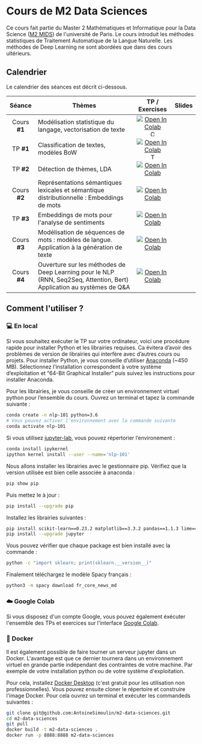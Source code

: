 
# Cours de M2 Data Sciences

Ce cours fait partie du Master 2 Mathématiques et Informatique pour la Data Science ([M2 MIDS](https://m2mids.github.io/m2mids/)) de l'université de Paris. Le cours introduit les méthodes statistiques de Traitement Automatique de la Langue Naturelle. Les méthodes de Deep Learning ne sont abordées que dans des cours ultérieurs.

## Calendrier

Le calendrier des séances est décrit ci-dessous.

| Séance | Thèmes | TP / Exercises | Slides |
|:---:|---|:---:|:---:|
| Cours **#1** |  Modélisation statistique du langage, vectorisation de texte | [![Open In Colab](https://colab.research.google.com/assets/colab-badge.svg)](https://colab.research.google.com/github/AntoineSimoulin/m2-data-sciences/blob/master/Cours%201%20-%20Mod%C3%A9lisation%20statistique%20du%20langage/Fr%C3%A9quences%20des%20mots.ipynb) <a download="Cours%201%20-%20Mod%C3%A9lisation%20statistique%20du%20langage/Fr%C3%A9quences%20des%20mots.ipynb" href="https://github.com/AntoineSimoulin/m2-data-sciences/raw/master/Cours%201%20-%20Mod%C3%A9lisation%20statistique%20du%20langage/Fr%C3%A9quences%20des%20mots.ipynb" title="Course1"><img alt="Course1" src="https://www.svgrepo.com/show/349485/python.svg" width="15" height="15"></a> | <a href="https://github.com/AntoineSimoulin/m2-data-sciences/tree/master/Cours%201%20-%20Mod%C3%A9lisation%20statistique%20du%20langage/Cours_1.pdf"> <img src=https://www.svgrepo.com/show/255820/ppt.svg width="15" height="15"></a> |
| TP **#1** | Classification de textes, modèles BoW | [![Open In Colab](https://colab.research.google.com/assets/colab-badge.svg)](https://colab.research.google.com/github/AntoineSimoulin/m2-data-sciences/blob/master/TP1%20-%20Apprentissage%20supervis%C3%A9%20pour%20le%20NLP/Classification.ipynb) <a download="TP1%20-%20Apprentissage%20supervisé%20pour%20le%20NLP/Classification.ipynb" href="https://github.com/AntoineSimoulin/m2-data-sciences/blob/master/TP1%20-%20Apprentissage%20supervis%C3%A9%20pour%20le%20NLP/Classification.ipynb" title="Course1"><img alt="Tp1" src="https://www.svgrepo.com/show/349485/python.svg" width="15" height="15"></a> | |
| TP **#2** | Détection de thèmes, LDA | [![Open In Colab](https://colab.research.google.com/assets/colab-badge.svg)](https://colab.research.google.com/github/AntoineSimoulin/m2-data-sciences/blob/master/TP2%20-%20Text%20Mining/TP2%20-%20Exploration%20de%20topics.ipynb)| |
| Cours **#2** | Représentations sémantiques lexicales et sémantique distributionnelle : Embeddings de mots | [![Open In Colab](https://colab.research.google.com/assets/colab-badge.svg)](https://colab.research.google.com/github/AntoineSimoulin/m2-data-sciences/blob/master/Cours%202%20-%20Embeddings/Words%20Embeddings.ipynb)|  <a href="https://github.com/AntoineSimoulin/m2-data-sciences/tree/master/Cours%202%20-%20Embeddings/Cours_2.pdf"> <img src=https://www.svgrepo.com/show/255820/ppt.svg width="15" height="15"></a>  |
| TP **#3** | Embeddings de mots pour l'analyse de sentiments | [![Open In Colab](https://colab.research.google.com/assets/colab-badge.svg)](https://colab.research.google.com/github/AntoineSimoulin/m2-data-sciences/blob/master/TP3%20-%20Word%20Embeddings/EmojiFy[COLAB].ipynb)| |
| Cours **#3** | Modélisation de séquences de mots : modèles de langue. Application à la génération de texte | [![Open In Colab](https://colab.research.google.com/assets/colab-badge.svg)](https://colab.research.google.com/github/AntoineSimoulin/m2-data-sciences/blob/master/Cours%203%20-%20Language%20Models/Mod%C3%A8les%20de%20langues.ipynb) | <a href="https://github.com/AntoineSimoulin/m2-data-sciences/tree/master/Cours%203%20-%20Language%20Models/Cours_3.pdf"> <img src=https://www.svgrepo.com/show/255820/ppt.svg width="15" height="15"></a>  |
| Cours **#4** | Ouverture sur les méthodes de Deep Learning pour le NLP (RNN, Seq2Seq, Attention, Bert) Application au systèmes de Q&A | [![Open In Colab](https://colab.research.google.com/assets/colab-badge.svg)](https://colab.research.google.com/github/AntoineSimoulin/m2-data-sciences/blob/master/Cours%204%20-%20Introduction%20NLP%20%26%20Deep%20Learning/Bert_QA[COLAB].ipynb)|  <a href="https://github.com/AntoineSimoulin/m2-data-sciences/tree/master/Cours%204%20-%20Introduction%20NLP%20%26%20Deep%20Learning/Cours_4.pdf"> <img src=https://www.svgrepo.com/show/255820/ppt.svg width="15" height="15"></a>  |

## Comment l'utiliser ?

### 💻 En local

Si vous souhaitez exécuter le TP sur votre ordinateur, voici une procédure rapide pour installer Python et les librairies requises. Ca évitera d’avoir des problèmes de version de librairies qui interfère avec d’autres cours ou projets. Pour installer Python, je vous conseille d’utiliser [Anaconda](https://www.anaconda.com/products/individual) (~450 MB). Sélectionnez l’installation correspondent à votre système d’exploitation et “64-Bit Graphical Installer” puis suivez les instructions pour installer Anaconda.

Pour les librairies, je vous conseille de créer un environnement virtuel python pour l’ensemble du cours. Ouvrez un terminal et tapez la commande suivante :

```bash
conda create -n nlp-101 python=3.6
# Vous pouvez activer l’environnement avec la commande suivante
conda activate nlp-101
```

Si vous utilisez [jupyter-lab](https://jupyterlab.readthedocs.io/en/stable/), vous pouvez répertorier l’environement :

```bash
conda install ipykernel
ipython kernel install --user --name='nlp-101'
```

Nous allons installer les librairies avec le gestionnaire pip. Vérifiez que la version utilisée est bien celle associée à anaconda :
```bash
pip show pip
```
Puis mettez le à jour :
```bash
pip install --upgrade pip
```

Installez les librairies suivantes :
```bash
pip install scikit-learn==0.23.2 matplotlib==3.3.2 pandas==1.1.3 lime==0.2.0.1 unidecode==1.3.2 umap-learn==0.4.6 umap-learn[plot] nltk==3.5 spacy==2.3.2 pyLDAvis==3.3.1
pip install --upgrade jupyter
```

Vous pouvez vérifier que chaque package est bien installé avec la commande :
```bash
python -c "import sklearn; print(sklearn.__version__)"
```

Finalement téléchargez le modèle Spacy français :
```bash
python3 -m spacy download fr_core_news_md
```

### ☁️ Google Colab

Si vous disposez d'un compte Google, vous pouvez également éxécuter l'ensemble des TPs et exercices sur l'interface [Google Colab](https://colab.research.google.com/).

### 🐳 Docker

Il est également possible de faire tourner un serveur jupyter dans un Docker. L'avantage est que ce dernier tournera dans un environnement virtuel en grande partie indépendant des contraintes de votre machine. Par exemple de votre installation python ou de votre système d'exploitation.

Pour cela, installez [Docker Desktop](https://www.docker.com/products/docker-desktop) (c'est gratuit pour les utilisation non professionnelles). Vous pouvez ensuite cloner le répertoire et construire l'image Docker. Pour cela ouvrez un terminal et exécuter les commandeds suivantes :

```bash
git clone git@github.com:AntoineSimoulin/m2-data-sciences.git
cd m2-data-sciences
git pull
docker build -t m2-data-sciences .
docker run -p 8888:8888 m2-data-sciences
```
